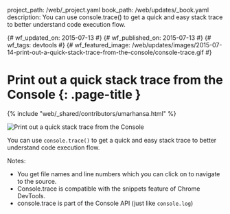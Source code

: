 project_path: /web/_project.yaml book_path: /web/updates/_book.yaml description: You can use console.trace() to get a quick and easy stack trace to better understand code execution flow.

{# wf_updated_on: 2015-07-13 #} {# wf_published_on: 2015-07-13 #} {# wf_tags: devtools #} {# wf_featured_image: /web/updates/images/2015-07-14-print-out-a-quick-stack-trace-from-the-console/console-trace.gif #}

# Print out a quick stack trace from the Console {: .page-title }

{% include "web/_shared/contributors/umarhansa.html" %}

<img src="/web/updates/images/2015-07-14-print-out-a-quick-stack-trace-from-the-console/console-trace.gif" alt="Print out a quick stack trace from the Console" />

You can use `console.trace()` to get a quick and easy stack trace to better understand code execution flow.

Notes:

<ul>
  
<li>You get file names and line numbers which you can click on to navigate to the source.</li>
<li>Console.trace is compatible with the snippets feature of Chrome DevTools.</li>
<li>console.trace is part of the Console API (just like <code>console.log</code>)</li>
</ul>